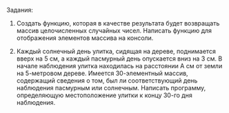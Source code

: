 Задания:
1. Создать функцию, которая в качестве результата будет возвращать массив целочисленных случайных чисел.
Написать функцию для отображения элементов массива на консоли.

2. Каждый солнечный день улитка, сидящая на дереве, поднимается вверх на 5 см, а каждый пасмурный день опускается вниз на 3 см.
В начале наблюдения улитка находилась на расстоянии А см от земли на 5-метровом дереве.
Имеется 30-элементный массив, содержащий сведения о том, был ли соответствующий день
наблюдения пасмурным или солнечным. Написать программу, определяющую местоположение улитки к концу 30-го дня наблюдения.
